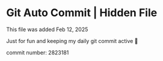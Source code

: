 # Git Auto Commit | Hidden File

This file was added Feb 12, 2025

Just for fun and keeping my daily git commit active 🤪

commit number: 2823181

